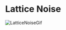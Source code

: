 # Lattice Noise

![LatticeNoiseGif](https://github.com/CoboJ/Lattice-Noise/blob/main/LatticeNoiseGif02.gif)
